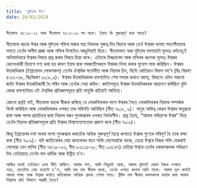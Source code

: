 ```yaml
---
title: 'দুষ্টতাৰ দিন'
date: 28/01/2024
---
```


`গীতমালা ৭৪:১৮-২২ আৰু গীতমালা ৭৯:৫-১৩ পদ পঢ়ক। ইয়াত কি গুৰুত্বপূৰ্ণ কথা আছে?`

গীতমালা ৰচকে ঈশ্বৰ আৰু দুষ্টতাৰ শক্তিৰ মাজৰ মহা বিবাদক গুৰুত্ব দিব বিচাৰে আৰু তেওঁ ঈশ্বৰৰ অগম্য সহনশীলতাৰ লগতে তেওঁৰ অসীম প্ৰজ্ঞা আৰু শক্তিৰ দিশটোও আঙুলিয়াই দিয়ে। গীতমালাত থকা দুষ্টতাৰ সমস্যাটো মূলতঃ ধৰ্মতত্ব;ই অনিবাৰ্যভাৱে ঈশ্বৰৰ বিষয়ে প্ৰশ্ন কৰাৰ বিষয়ে চিন্তা কৰে। এইদৰে যিৰূচালেম আৰু মন্দিৰৰ ধ্বংসক মূলতঃ ঈশ্বৰৰ কেলেংকাৰী হিচাপে গণ্য কৰা হয় কাৰণ ইয়াৰ দ্বাৰা পৰজাতীসকলে ঈশ্বৰক নিন্দা কৰাৰ সুযোগ লাভ কৰিছিল। ঈশ্বৰৰ উত্তৰাধিকাৰ (ইস্ৰায়েলৰ লোকসকল) তেওঁৰ ঐশ্বৰিক মনোনীত আৰু নিয়মৰ চিন, যিটো কেতিয়াও বিফল নহ’ব (দ্বিঃ বিৱৰণ ৪:৩২-৩৮, দ্বিঃবিৱৰণ ৩২:৮,৯)। ঈশ্বৰৰ উত্তৰাধিকাৰৰ ধাৰণাটোত শেষ সময়ৰ কথাও আছে; কিয়নো এদিন সকলো জাতি ঈশ্বৰৰ উত্তৰাধিকাৰী হৈ পৰিব আৰু তেওঁক সেৱা কৰিব। জাতিসমূহে ঈশ্বৰৰ উত্তৰাধিকাৰক আক্ৰমণ কৰিছিল বুলি কোৱা ধাৰণাটোৱে এই ঐশ্বৰিক প্ৰতিজ্ঞাসমূহৰ প্ৰতি ভাবুকি কঢ়িয়াই আনিছে।

কোনো প্ৰশ্নই নাই, গীতমালা ৰচকে স্বীকাৰ কৰিছে যে লোকবিলাকৰ পাপে ঈশ্বৰৰ সৈতে লোকবিলাকৰ নিয়মৰ সম্পৰ্কক বিনষ্ট কৰিছিল আৰু লোকবিলাকৰ ওপৰত তাৰ পৰিণতি আনিছিল  (গীত ৭৯:৮, ৯)। মানুহ অস্তিত্ব কেৱল ঈশ্বৰৰ অনুগ্ৰহৰ দ্বাৰা আৰু পাপৰ প্ৰায়চিত্তৰ দ্বাৰা নিয়মৰ বন্ধন পুনৰুদ্ধাৰৰ ওপৰত নিৰ্ভৰশীল। প্ৰভূ হৈছে, “আমাৰ পৰিত্ৰাণৰ ঈশ্বৰ” যিয়ে তেওঁৰ নিয়মৰ প্ৰতিজ্ঞাসমূহৰ প্ৰতি ঈশ্বৰৰ বিশ্বাসযোগ্যতাক প্ৰকাশ কৰে  (গীত ৭৯:৯)।

কিন্তু ইস্ৰায়েলৰ দশা অথবা ভাগ্য পুনৰুদ্ধাৰ কৰাতকৈ অধিক গুৰুত্বপূৰ্ণ হৈছে জগতত ঈশ্বৰৰ গুণেৰে পৰিপূৰ্ণ হৈ তাক ৰক্ষা কৰা  (গীত ৭৯:৯)। যদি জাতিবোৰৰ বেয়া কামবোৰৰ বাবে শাস্তি নোপোৱাকৈ থাকে, তেন্তে ঈশ্বৰে নিজৰ শক্তি হেৰুৱাই পেলোৱা যেন লাগিব  (গীত ৭৪:১৮-২৩, গীত ৮৩:১৬-১৮; গীত ১০৬:৪৭) যেতিয়া ঈশ্বৰে তেওঁৰ লোকসকলক পৰিত্ৰাণ দিব তেতিয়াহে তেওঁৰ নাম ধাৰ্মিক আৰু উন্নীত হ’ব।

`আজিৰ দৰেই তেতিয়াও একে নীতি আছিল। আমাৰ পাপ, আমি পিছুৱাই যোৱা, আমাৰ দুষ্টতাই কেৱল নিজৰ ওপৰতে নহয়, তাতোকৈ বেয়া কতাটো হ’ল, আমি যাৰ নাম স্বীকাৰ কৰো, তেওঁৰ ওপৰত বদনাম আনি পাৰো। আমাৰ ভূল কাৰ্য্যই আমাৰ সাক্ষ্য আৰু ঈশ্বৰৰ কাৰ্য্যত ক্ষতিকাৰক আত্মিক প্ৰভাৱ পেলাব পাৰে। খ্ৰীষ্টৰ নাম স্বীকাৰ কৰাসকলৰ কাৰ্য্যৰ দ্বাৰা আমাৰ বিশ্বাসৰ প্ৰতি কিমানে আগ্ৰহী হৈছে?`